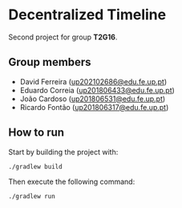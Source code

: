 # Decentralized Timeline

Second project for group **T2G16**.

## Group members

- David Ferreira (up202102686@edu.fe.up.pt)
- Eduardo Correia (up201806433@edu.fe.up.pt)
- João Cardoso (up201806531@edu.fe.up.pt)
- Ricardo Fontão (up201806317@edu.fe.up.pt)

## How to run

Start by building the project with:

```sh
./gradlew build
```

Then execute the following command:

```sh
./gradlew run
```

